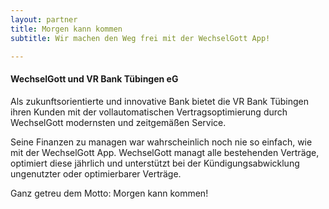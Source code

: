 ```yaml
---
layout: partner 
title: Morgen kann kommen 
subtitle: Wir machen den Weg frei mit der WechselGott App!

---
```


#### WechselGott und VR Bank Tübingen eG

Als zukunftsorientierte und innovative Bank bietet die VR Bank Tübingen ihren Kunden mit der vollautomatischen
Vertragsoptimierung durch WechselGott modernsten und zeitgemäßen Service.

Seine Finanzen zu managen war wahrscheinlich noch nie so einfach, wie mit der WechselGott App. WechselGott managt alle
bestehenden Verträge, optimiert diese jährlich und unterstützt bei der Kündigungsabwicklung ungenutzter oder
optimierbarer Verträge.

Ganz getreu dem Motto: Morgen kann kommen!

